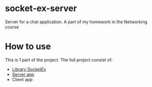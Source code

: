 # socket-ex-server
Server for a chat application. A part of my homework in the Networking course

# How to use
This is 1 part of the project. The full project consist of:
* [Library SocketEx](https://github.com/kantlove/socket-ex)
* [Server app](https://github.com/kantlove/socket-ex-server)
* Client app
